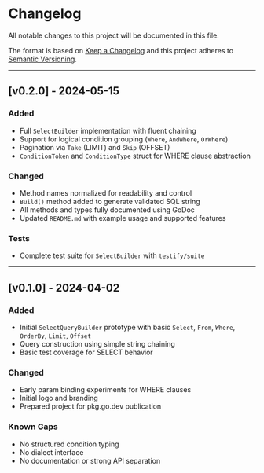 # Changelog

All notable changes to this project will be documented in this file.

The format is based on [Keep a Changelog](https://keepachangelog.com/)
and this project adheres to [Semantic Versioning](https://semver.org/).

---

## [v0.2.0] - 2024-05-15

### Added
- Full `SelectBuilder` implementation with fluent chaining
- Support for logical condition grouping (`Where`, `AndWhere`, `OrWhere`)
- Pagination via `Take` (LIMIT) and `Skip` (OFFSET)
- `ConditionToken` and `ConditionType` struct for WHERE clause abstraction

### Changed
- Method names normalized for readability and control
- `Build()` method added to generate validated SQL string
- All methods and types fully documented using GoDoc
- Updated `README.md` with example usage and supported features

### Tests
- Complete test suite for `SelectBuilder` with `testify/suite`

---

## [v0.1.0] - 2024-04-02

### Added
- Initial `SelectQueryBuilder` prototype with basic `Select`, `From`, `Where`, `OrderBy`, `Limit`, `Offset`
- Query construction using simple string chaining
- Basic test coverage for SELECT behavior

### Changed
- Early param binding experiments for WHERE clauses
- Initial logo and branding
- Prepared project for pkg.go.dev publication

### Known Gaps
- No structured condition typing
- No dialect interface
- No documentation or strong API separation

